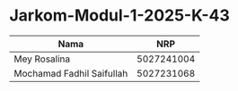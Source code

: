 # Jarkom-Modul-1-2025-K-43

| Nama | NRP |
|------------|--------------|
| Mey Rosalina     | 5027241004    |
| Mochamad Fadhil Saifullah   | 5027231068       |
